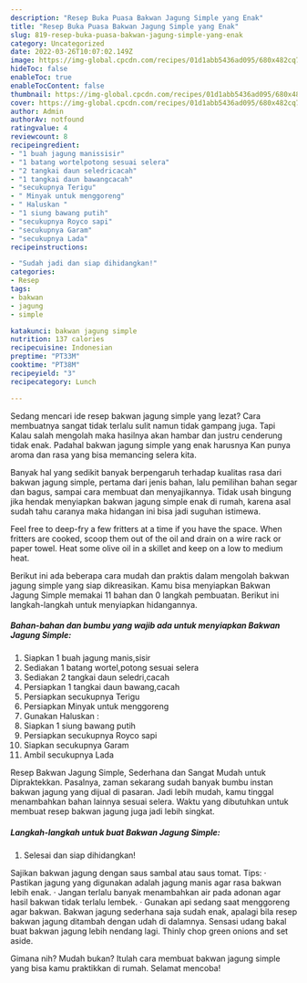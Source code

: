 ```yaml
---
description: "Resep Buka Puasa Bakwan Jagung Simple yang Enak"
title: "Resep Buka Puasa Bakwan Jagung Simple yang Enak"
slug: 819-resep-buka-puasa-bakwan-jagung-simple-yang-enak
category: Uncategorized
date: 2022-03-26T10:07:02.149Z
image: https://img-global.cpcdn.com/recipes/01d1abb5436ad095/680x482cq70/bakwan-jagung-simple-foto-resep-utama.jpg
hideToc: false
enableToc: true
enableTocContent: false
thumbnail: https://img-global.cpcdn.com/recipes/01d1abb5436ad095/680x482cq70/bakwan-jagung-simple-foto-resep-utama.jpg
cover: https://img-global.cpcdn.com/recipes/01d1abb5436ad095/680x482cq70/bakwan-jagung-simple-foto-resep-utama.jpg
author: Admin
authorAv: notfound
ratingvalue: 4
reviewcount: 8
recipeingredient:
- "1 buah jagung manissisir"
- "1 batang wortelpotong sesuai selera"
- "2 tangkai daun seledricacah"
- "1 tangkai daun bawangcacah"
- "secukupnya Terigu"
- " Minyak untuk menggoreng"
- " Haluskan "
- "1 siung bawang putih"
- "secukupnya Royco sapi"
- "secukupnya Garam"
- "secukupnya Lada"
recipeinstructions:

- "Sudah jadi dan siap dihidangkan!"
categories:
- Resep
tags:
- bakwan
- jagung
- simple

katakunci: bakwan jagung simple 
nutrition: 137 calories
recipecuisine: Indonesian
preptime: "PT33M"
cooktime: "PT38M"
recipeyield: "3"
recipecategory: Lunch

---
```



Sedang mencari ide resep bakwan jagung simple yang lezat? Cara membuatnya sangat tidak terlalu sulit namun tidak gampang juga. Tapi Kalau salah mengolah maka hasilnya akan hambar dan justru cenderung tidak enak. Padahal bakwan jagung simple yang enak harusnya Kan punya aroma dan rasa yang bisa memancing selera kita.


Banyak hal yang sedikit banyak berpengaruh terhadap kualitas rasa dari bakwan jagung simple, pertama dari jenis bahan, lalu pemilihan bahan segar dan bagus, sampai cara membuat dan menyajikannya. Tidak usah bingung jika hendak menyiapkan bakwan jagung simple enak di rumah, karena asal sudah tahu caranya maka hidangan ini bisa jadi suguhan istimewa.

Feel free to deep-fry a few fritters at a time if you have the space. When fritters are cooked, scoop them out of the oil and drain on a wire rack or paper towel. Heat some olive oil in a skillet and keep on a low to medium heat.


Berikut ini ada beberapa cara mudah dan praktis dalam mengolah bakwan jagung simple yang siap dikreasikan. Kamu bisa menyiapkan Bakwan Jagung Simple memakai 11 bahan dan 0 langkah pembuatan. Berikut ini langkah-langkah untuk menyiapkan hidangannya.

<!--inarticleads1-->

##### Bahan-bahan dan bumbu yang wajib ada untuk menyiapkan Bakwan Jagung Simple:

1. Siapkan 1 buah jagung manis,sisir
1. Sediakan 1 batang wortel,potong sesuai selera
1. Sediakan 2 tangkai daun seledri,cacah
1. Persiapkan 1 tangkai daun bawang,cacah
1. Persiapkan secukupnya Terigu
1. Persiapkan  Minyak untuk menggoreng
1. Gunakan  Haluskan :
1. Siapkan 1 siung bawang putih
1. Persiapkan secukupnya Royco sapi
1. Siapkan secukupnya Garam
1. Ambil secukupnya Lada


Resep Bakwan Jagung Simple, Sederhana dan Sangat Mudah untuk Dipraktekkan. Pasalnya, zaman sekarang sudah banyak bumbu instan bakwan jagung yang dijual di pasaran. Jadi lebih mudah, kamu tinggal menambahkan bahan lainnya sesuai selera. Waktu yang dibutuhkan untuk membuat resep bakwan jagung juga jadi lebih singkat. 

<!--inarticleads2-->

##### Langkah-langkah untuk buat Bakwan Jagung Simple:


1. Selesai dan siap dihidangkan!

Sajikan bakwan jagung dengan saus sambal atau saus tomat. Tips: · Pastikan jagung yang digunakan adalah jagung manis agar rasa bakwan lebih enak. · Jangan terlalu banyak menambahkan air pada adonan agar hasil bakwan tidak terlalu lembek. · Gunakan api sedang saat menggoreng agar bakwan. Bakwan jagung sederhana saja sudah enak, apalagi bila resep bakwan jagung ditambah dengan udah di dalamnya. Sensasi udang bakal buat bakwan jagung lebih nendang lagi. Thinly chop green onions and set aside. 

Gimana nih? Mudah bukan? Itulah cara membuat bakwan jagung simple yang bisa kamu praktikkan di rumah. Selamat mencoba!
